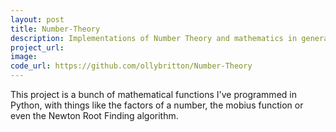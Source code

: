 ```yaml
---
layout: post
title: Number-Theory
description: Implementations of Number Theory and mathematics in general in Python.
project_url:
image:
code_url: https://github.com/ollybritton/Number-Theory
---
```


This project is a bunch of mathematical functions I've programmed in Python, with things like the factors of a number, the mobius function or even the Newton Root Finding algorithm.